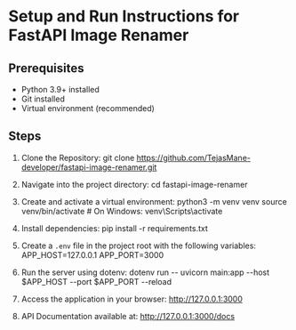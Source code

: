 # Setup and Run Instructions for FastAPI Image Renamer

## Prerequisites
- Python 3.9+ installed
- Git installed
- Virtual environment (recommended)

## Steps

1. Clone the Repository:
   git clone https://github.com/TejasMane-developer/fastapi-image-renamer.git

2. Navigate into the project directory:
   cd fastapi-image-renamer

3. Create and activate a virtual environment:
   python3 -m venv venv
   source venv/bin/activate   # On Windows: venv\Scripts\activate

4. Install dependencies:
   pip install -r requirements.txt

5. Create a `.env` file in the project root with the following variables:
   APP_HOST=127.0.0.1
   APP_PORT=3000

6. Run the server using dotenv:
   dotenv run -- uvicorn main:app --host $APP_HOST --port $APP_PORT --reload

7. Access the application in your browser:
   http://127.0.0.1:3000

8. API Documentation available at:
   http://127.0.0.1:3000/docs